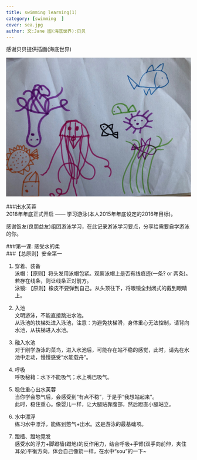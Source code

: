```yaml
---
title: swimming learning(1)    
category: [swimming  ]
cover: sea.jpg 
author: 文:Jane 图(海底世界):贝贝
---
```

感谢贝贝提供插画(海底世界)                 

![](./sea.jpg)

###出水芙蓉      
2018年年底正式开启 —— 学习游泳(本人2015年年底设定的2016年目标)。        
      
感谢饭友(良朋益友)组团游泳学习，在此记录游泳学习要点，分享给需要自学游泳的你。     

###第一课: 感受水的柔     
###【总原则】安全第一
1. 穿着、装备   
泳帽：【原则】将头发用泳帽包紧。观察泳帽上是否有线痕迹(一条? or 两条)。若存在线条，则让线条正对前方。  
泳镜: 【原则】橡皮不要弹到自己。从头顶往下，将眼镜全封闭式的戴到眼睛上。   

2. 入池       
文明游泳，不能直接跳进水池。   
从泳池的扶梯处进入泳池，注意：为避免扶梯滑，身体重心无法控制，请背向水池，从扶梯进入水池。  

3. 融入水池  
对于刚学游泳的菜鸟，进入水池后，可能存在站不稳的感觉，此时，请先在水池中走动，慢慢感受“水能载舟”。   

4. 呼吸         
呼吸秘籍：水下不能吸气；水上嘴巴吸气。    

5. 稳住重心出水芙蓉  
当你学会憋气后，会感受到“有点不稳”，于是乎“我想站起来”。   
此时，稳住重心。像婴儿一样，让大腿贴靠腹部，然后蹬直小腿站立。  

6. 水中漂浮    
练习水中漂浮，能练到憋气+出水。这是游泳的最基础项。        

7. 蹬樯、蹬地竞发    
感受水的浮力+脚蹬樯(蹬地)的反作用力，结合呼吸+手臂(双手向前伸，夹住耳朵)平衡方向，体会自己像箭一样，在水中“sou”的一下~

